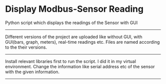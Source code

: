 # Display Modbus-Sensor Reading
Python script which displays the readings of the Sensor with GUI

-------------------------------------------------------------
Different versions of the project are uploaded like without GUI, with GUI(bars, graph, meters), real-time readings etc.
Files are named according to the their versions.

-------------------------------------------------------------
Install relevant libraries first to run the script.
I did it in my virtual environment.
Change the information like serial address etc of the sensor with the given information.

-------------------------------------------------------------

